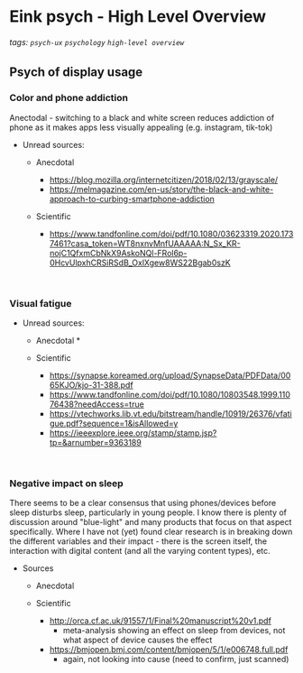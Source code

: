 # Eink psych - High Level Overview

###### tags: `psych-ux` `psychology` `high-level overview`

## Psych of display usage

### Color and phone addiction

Anectodal - switching to a black and white screen reduces addiction of phone as it makes apps less visually appealing (e.g. instagram, tik-tok)


* Unread sources:
    * Anecdotal
        * https://blog.mozilla.org/internetcitizen/2018/02/13/grayscale/
        * https://melmagazine.com/en-us/story/the-black-and-white-approach-to-curbing-smartphone-addiction


    * Scientific
        * https://www.tandfonline.com/doi/pdf/10.1080/03623319.2020.1737461?casa_token=WT8nxnvMnfUAAAAA:N_Sx_KR-nojC1QfxmCbNkX9AskoNQl-FRol6p-0HcvUlpxhCRSiRSdB_OxlXgew8WS22Bgab0szK

<br/>

### Visual fatigue

* Unread sources:
    * Anecdotal
        * 

    * Scientific
        * https://synapse.koreamed.org/upload/SynapseData/PDFData/0065KJO/kjo-31-388.pdf
        * https://www.tandfonline.com/doi/pdf/10.1080/10803548.1999.11076438?needAccess=true
        * https://vtechworks.lib.vt.edu/bitstream/handle/10919/26376/vfatigue.pdf?sequence=1&isAllowed=y
        * https://ieeexplore.ieee.org/stamp/stamp.jsp?tp=&arnumber=9363189


<br/>


### Negative impact on sleep
There seems to be a clear consensus that using phones/devices before sleep disturbs sleep, particularly in young people. I know there is plenty of discussion around "blue-light" and many products that focus on that aspect specifically. Where I have not (yet) found clear research is in breaking down the different variables and their impact - there is the screen itself, the interaction with digital content (and all the varying content types), etc.


* Sources 
    * Anecdotal
    
    * Scientific
        * http://orca.cf.ac.uk/91557/1/Final%20manuscript%20v1.pdf
            * meta-analysis showing an effect on sleep from devices, not what aspect of device causes the effect
        * https://bmjopen.bmj.com/content/bmjopen/5/1/e006748.full.pdf
            * again, not looking into cause (need to confirm, just scanned)
